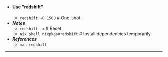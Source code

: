 - #### Use "redshift"
    - `redshift -O 1500` # One-shot
- ***Notes***
    - `redshift -x` # Reset
    - `nix shell nixpkgs#redshift` # Install dependencies temporarily
- ***References***
    - `man redshift`
- ---
